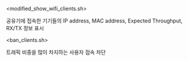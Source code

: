 <modified_show_wifi_clients.sh>

공유기에 접속한 기기들의 IP address, MAC address, Expected Throughput, RX/TX 정보 표시


<ban_clients.sh>

트래픽 비중을 많이 차지하는 사용자 접속 차단
